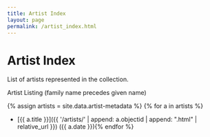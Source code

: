 ```yaml
---
title: Artist Index
layout: page
permalink: /artist_index.html
---
```


# Artist Index

List of artists represented in the collection.

Artist Listing (family name precedes given name)

{% assign artists = site.data.artist-metadata %}
{% for a in artists %}
- [{{ a.title }}]({{ '/artists/' | append: a.objectid | append: ".html" | relative_url }}) ({{ a.date }}){% endfor %}
